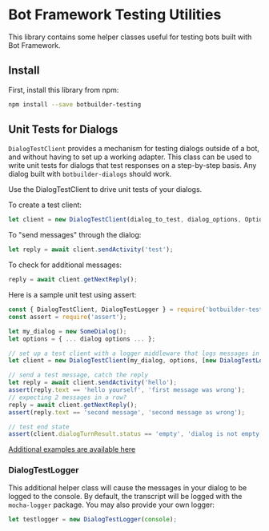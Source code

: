 # Bot Framework Testing Utilities

This library contains some helper classes useful for testing bots built with Bot Framework.

## Install

First, install this library from npm:
```bash
npm install --save botbuilder-testing
```

## Unit Tests for Dialogs

`DialogTestClient` provides a mechanism for testing dialogs outside of a bot, and without having to set up a working adapter.
This class can be used to write unit tests for dialogs that test responses on a step-by-step basis.  Any dialog built with `botbuilder-dialogs` should work.

Use the DialogTestClient to drive unit tests of your dialogs.

To create a test client:
```javascript
let client = new DialogTestClient(dialog_to_test, dialog_options, OptionalMiddlewares);
```

To "send messages" through the dialog:
```javascript
let reply = await client.sendActivity('test');
```

To check for additional messages:
```javascript
reply = await client.getNextReply();
```

Here is a sample unit test using assert:

```javascript
const { DialogTestClient, DialogTestLogger } = require('botbuilder-testing');
const assert = require('assert');

let my_dialog = new SomeDialog();
let options = { ... dialog options ... };

// set up a test client with a logger middleware that logs messages in and out
let client = new DialogTestClient(my_dialog, options, [new DialogTestLogger()]);

// send a test message, catch the reply
let reply = await client.sendActivity('hello');
assert(reply.text == 'hello yourself', 'first message was wrong');
// expecting 2 messages in a row?
reply = await client.getNextReply();
assert(reply.text == 'second message', 'second message as wrong');

// test end state
assert(client.dialogTurnResult.status == 'empty', 'dialog is not empty');
```

[Additional examples are available here](tests/)

### DialogTestLogger

This additional helper class will cause the messages in your dialog to be logged to the console.
By default, the transcript will be logged with the `mocha-logger` package. You may also provide
your own logger:

```javascript
let testlogger = new DialogTestLogger(console);
```


